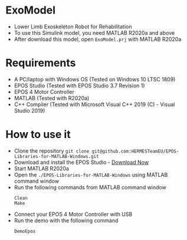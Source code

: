 # ExoModel
* Lower Limb Exoskeleton Robot for Rehabilitation
* To use this Simulink model, you need MATLAB R2020a and above
* After download this model, open `ExoModel.prj` with MATLAB R2020a
# Requirements
* A PC/laptop with Windows OS (Tested on Windows 10 LTSC 1809)
* EPOS Studio (Tested with EPOS Studio 3.7 Revision 1)
* EPOS 4 Motor Controller
* MATLAB (Tested with R2020a)
* C++ Compiler (Tested with Microsoft Visual C++ 2019 (C) - Visual Studio 2019)

# How to use it
* Clone the repository `git clone git@github.com:HERMESTeamEU/EPOS-Libraries-for-MATLAB-Windows.git`
* Download and install the EPOS Studio - [Download Now](https://www.maxongroup.com/medias/sys_master/root/8942467743774/EPOS-2-4-IDX-Setup.zip)
* Start MATLAB R2020a
* Open the `./EPOS-Libraries-for-MATLAB-Windows` using MATLAB command window
* Run the following commands from MATLAB command window
    ```
    Clean
    Make
    ```
* Connect your EPOS 4 Motor Controller with USB
* Run the demo with the following command
    ```
    DemoEpos
    ```
